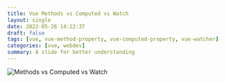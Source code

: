 ```yaml
---
title: Vue Methods vs Computed vs Watch
layout: single
date: 2022-05-26 14:22:37
draft: false
tags: [vue, vue-method-property, vue-computed-property, vue-watcher]
categories: [vue, webdev]
summary: A slide for better understanding
---
```


![Methods vs Computed vs Watch](/personalKnowledgeGraph/src/img/mcw.png)
